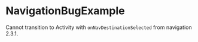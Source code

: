 # NavigationBugExample

Cannot transition to Activity with `onNavDestinationSelected` from navigation 2.3.1.
